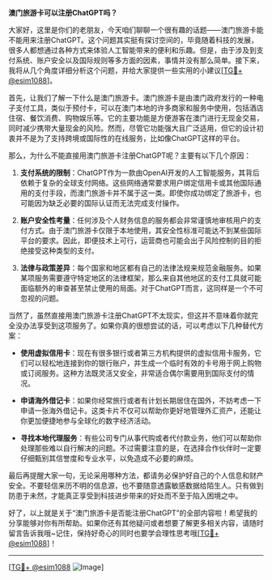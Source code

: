 **澳门旅游卡可以注册ChatGPT吗？**

大家好，这里是你们的老朋友，今天咱们聊聊一个很有趣的话题——澳门旅游卡能不能用来注册ChatGPT。这个问题其实挺有探讨空间的，毕竟随着科技的发展，很多人都想通过各种方式来体验人工智能带来的便利和乐趣。但是，由于涉及到支付系统、账户安全以及国际规则等多方面的因素，事情并没有那么简单。接下来，我将从几个角度详细分析这个问题，并给大家提供一些实用的小建议[[TG💪+ @esim1088](https://t.me/s/esim1088)]。

首先，让我们了解一下什么是澳门旅游卡。澳门旅游卡是由澳门政府发行的一种电子支付工具，类似于预付卡，可以在澳门本地的许多商家和服务中使用，包括酒店住宿、餐饮消费、购物娱乐等。它的主要功能是方便游客在澳门进行无现金交易，同时减少携带大量现金的风险。然而，尽管它功能强大且广泛适用，但它的设计初衷并不是为了支持跨境或国际性的在线服务，比如像ChatGPT这样的平台。

那么，为什么不能直接用澳门旅游卡注册ChatGPT呢？主要有以下几个原因：

1. **支付系统的限制**：ChatGPT作为一款由OpenAI开发的人工智能服务，其背后依赖于复杂的全球支付网络。这些网络通常要求用户绑定信用卡或其他国际通用的支付手段，而澳门旅游卡并不属于这一类。即使你成功绑定了旅游卡，也可能因为缺乏必要的国际认证而无法完成支付操作。

2. **账户安全性考量**：任何涉及个人财务信息的服务都会非常谨慎地审核用户的支付方式。由于澳门旅游卡仅限于本地使用，其安全性标准可能达不到某些国际平台的要求。因此，即便技术上可行，运营商也可能会出于风险控制的目的拒绝接受这种类型的支付。

3. **法律与政策差异**：每个国家和地区都有自己的法律法规来规范金融服务。如果某项服务需要遵守特定地区的法律框架，那么来自其他地区的支付工具就可能面临额外的审查甚至禁止使用的局面。对于ChatGPT而言，这同样是一个不可忽视的问题。

当然了，虽然直接用澳门旅游卡注册ChatGPT不太现实，但这并不意味着你就完全没办法享受到这项服务了。如果你真的很想尝试的话，可以考虑以下几种替代方案：

- **使用虚拟信用卡**：现在有很多银行或者第三方机构提供的虚拟信用卡服务，它们可以轻松地连接到你的银行账户，并生成一个临时有效的卡号用于网上购物或订阅服务。这种方法既灵活又安全，非常适合偶尔需要用到国际支付的情况。
  
- **申请海外借记卡**：如果你经常旅行或者有计划长期居住在国外，不妨考虑一下申请一张海外借记卡。这类卡片不仅可以帮助你更好地管理外汇资产，还能让你更加便捷地参与全球化的数字经济活动。

- **寻找本地代理服务**：有些公司专门从事代购或者代付款业务，他们可以帮助你处理那些难以自行解决的问题。不过需要注意的是，在选择合作伙伴时一定要仔细甄别其信誉度和专业水平，以免造成不必要的麻烦。

最后再提醒大家一句，无论采用哪种方法，都请务必保护好自己的个人信息和财产安全。不要轻信来历不明的信息源，也不要随意透露敏感数据给陌生人。只有做到防患于未然，才能真正享受到科技进步带来的好处而不至于陷入困境之中。

好了，以上就是关于“澳门旅游卡是否能注册ChatGPT”的全部内容啦！希望我的分享能够对你有所帮助。如果你还有其他疑问或者想要了解更多相关内容，请随时留言告诉我哦~记住，保持好奇心的同时也要学会理性思考哦[[TG💪+ @esim1088](https://t.me/s/esim1088)]！

---

[[TG💪+ @esim1088](https://t.me/s/esim1088) ![Image](https://i.postimg.cc/4NQfJmqS/Snipaste-2025-05-13-00-14-12.png)]